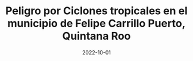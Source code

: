 ---
title: "Peligro por Ciclones tropicales en el municipio de Felipe Carrillo Puerto, Quintana Roo"
collection: publications
permalink: /publication/2009-10-01-paper-title-number-1
excerpt: 'Libro: Análisis Territorial y el uso de tecnologías geoespaciales. Publicado en 2022.'
date: 2022-10-01
venue: 'Libro: Análisis Territorial y el uso de tecnologías geoespaciales. Publicado en 2022.'
paperurl: 'http://risisbi.uqroo.mx/handle/20.500.12249/3106'
citation: 'López, G. (2022). &quot;Paper Title Number 1.&quot; <i>Análisis Territorial y el uso de tecnologías geoespaciales</i>. 1(1).'
---